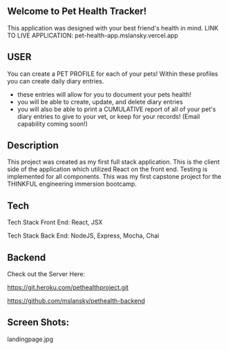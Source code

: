 ## Welcome to Pet Health Tracker! 
This application was designed with your best friend's health in mind.
LINK TO LIVE APPLICATION: pet-health-app.mslansky.vercel.app


## USER
You can create a PET PROFILE for each of your pets! Within these profiles you can create daily diary entries.
- these entries will allow for you to document your pets health! 
- you will be able to create, update, and delete diary entries
- you will also be able to print a CUMULATIVE report of all of your pet's diary entries to give to your vet, or keep for your records!
(Email capability coming soon!)

## Description
This project was created as my first full stack application. This is the client side of the application which utilized React on the front end. Testing is implemented for all components. This was my first capstone project for the THINKFUL engineering immersion bootcamp. 

## Tech
Tech Stack Front End: React, JSX

Tech Stack Back End: NodeJS, Express, Mocha, Chai

## Backend
Check out the Server Here: 

https://git.heroku.com/pethealthproject.git

https://github.com/mslansky/pethealth-backend


## Screen Shots:
landingpage.jpg
